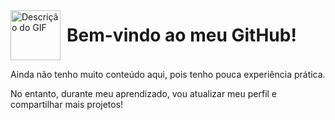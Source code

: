 <div style="display: flex; align-items: center;">
  <img src="https://i.imgur.com/Ozsyrfy.gif" alt="Descrição do GIF" style=" height: 80px; margin-right: 10px;">
  <h1 style="margin: 0;">Bem-vindo ao meu GitHub!</h1>
</div>
<p> Ainda não tenho muito conteúdo aqui, pois tenho pouca experiência prática.</p>
<p> No entanto, durante meu aprendizado, vou atualizar meu perfil e compartilhar mais projetos! </p>


